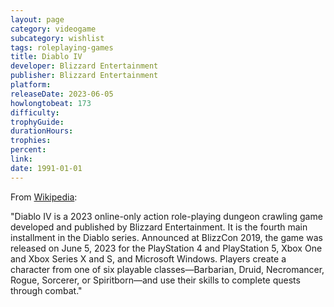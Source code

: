 ```yaml
---
layout: page
category: videogame
subcategory: wishlist
tags: roleplaying-games
title: Diablo IV
developer: Blizzard Entertainment
publisher: Blizzard Entertainment
platform:
releaseDate: 2023-06-05
howlongtobeat: 173
difficulty:
trophyGuide:
durationHours:
trophies:
percent:
link:
date: 1991-01-01
---
```


From [Wikipedia](https://en.wikipedia.org/wiki/Diablo_IV):

"Diablo IV is a 2023 online-only action role-playing dungeon crawling game developed and published by Blizzard Entertainment. It is the fourth main installment in the Diablo series. Announced at BlizzCon 2019, the game was released on June 5, 2023 for the PlayStation 4 and PlayStation 5, Xbox One and Xbox Series X and S, and Microsoft Windows. Players create a character from one of six playable classes—Barbarian, Druid, Necromancer, Rogue, Sorcerer, or Spiritborn—and use their skills to complete quests through combat."
